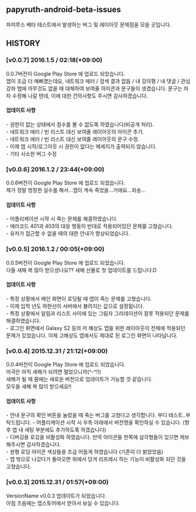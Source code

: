 ## papyruth-android-beta-issues
파피루스 베타 테스트에서 발생하는 버그 및 레이아웃 문제점을 모을 곳입니다.

## HISTORY
### [v0.0.7] 2016.1.5 / 02:18(+09:00)
> 
0.0.7버전이 Google Play Store 에 업로드 되었습니다.  
앱이 조금 더 예뻐졌는데요, 네트워크 에러 / 검색 결과 없음 / 내 강의평 / 내 댓글 / 관심 강좌 탭에 아무것도 없을 때 대체하여 보여줄 아이콘과 문구들이 생겼습니다. 문구는 차차 수정해 나갈 텐데, 이에 대한 건의사항도 주시면 감사하겠습니다.  
#### 업데이트 사항  
\- 권한이 없는 상태에서 점수를 볼 수 없도록 하였습니다(비공개 처리).  
\- 네트워크 에러 / 빈 리스트 대신 보여줄 레이아웃의 아이콘 추가.  
\- 네트워크 에러 / 빈 리스트 대신 보여줄 레이아웃의 문구 수정.  
\- 이제 앱 시작/로그아웃 시 권한이 없다는 메세지가 출력되지 않습니다.  
\- 기타 사소한 버그 수정  

### [v0.0.6] 2016.1.2 / 23:44(+09:00)
> 
0.0.6버전이 Google Play Store 에 업로드 되었습니다.  
제가 정말 멍청한 실수를 해서...앱이 계속 죽었을...거에요...죄송...  
#### 업데이트 사항  
\- 어플리케이션 시작 시 죽는 문제를 해결하였습니다.  
\- 에러코드 401과 403의 대응 행동이 반대로 적용되어있던 문제를 고쳤습니다.  
\- 유저가 접근할 수 없을 때의 대한 안내가 향상되었습니다.  

### [v0.0.5] 2016.1.2 / 00:05(+09:00)
> 
0.0.5버전이 Google Play Store 에 업로드 되었습니다.  
다들 새해 복 많이 받으셨나요?? 새해 선물로 첫 업데이트를 드립니다:D  
#### 업데이트 사항  
\- 특정 상황에서 메인 화면이 로딩될 때 앱이 죽는 문제를 고쳤습니다.  
\- 이제 입학 년도 하한선이 서버에서 불려지는 값으로 설정됩니다.  
\- 특정 상황에서 알림과 리스트 사이에 있는 그림자 그라데이션이 잘못 적용되던 문제를 해결하였습니다.  
\- 로그인 화면에서 Galaxy S2 등의 저 해상도 앱을 위한 레이아웃이 전체에 적용되던 문제가 있었습니다. 이제 고해상도 앱에서도 제대로 된 로그인 화면이 나타납니다.  

### [v0.0.4] 2015.12.31 / 21:12(+09:00)
> 
0.0.4버전이 Google Play Store 에 업로드 되었습니다.  
미국은 아직 새해가 되려면 멀었으니까(^-^!!)  
새해가 될 때 쯤에는 새로운 버전으로 업데이트가 가능할 것 같습니다.  
모두들 새해 복 많이 받으세요!!  
#### 업데이트 사항  
\- 안내 문구의 확인 버튼을 눌렀을 때 죽는 버그를 고쳤다고 생각합니다. 부디 테스트..부탁드립니다.
\- 어플리케이션 시작 시 우측 아래에서 버전명을 확인하실 수 있습니다. (향후 앱 내 세팅 부분에도 추가하도록 하겠습니다)  
\- 디버깅용 로깅을 비활성화 하였습니다. 만약 아이콘들 한쪽에 삼각형들이 있으면 제보해주시면 감사하겠습니다.  
\- 원형 로딩 아이콘 색상들을 조금 어둡게 하였습니다 (기존이 더 밝았었음)  
\- 앱 밖으로 나갔다가 돌아오면 위에서 당겨 리프레시 하는 기능이 비활성화 되던 것을 고쳤습니다.  

### [v0.0.3] 2015.12.31 / 01:57(+09:00)
> 
VersionName v0.0.3 업데이트가 되었습니다.  
아침 즈음에는 앱스토어에서 받아서 보실 수 있습니다.
